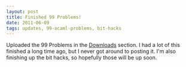 ```yaml
---
layout: post
title: Finished 99 Problems! 
date: 2011-06-09
tags: updates, 99-ocaml-problems, bit-hacks
---
```


Uploaded the 99 Problems in the <a href="projects.php?project=1">Downloads</a> section. I had a lot of this finished a long time ago, but I never got around to posting it. I'm also finishing up the bit hacks, so hopefully those will be up soon.
